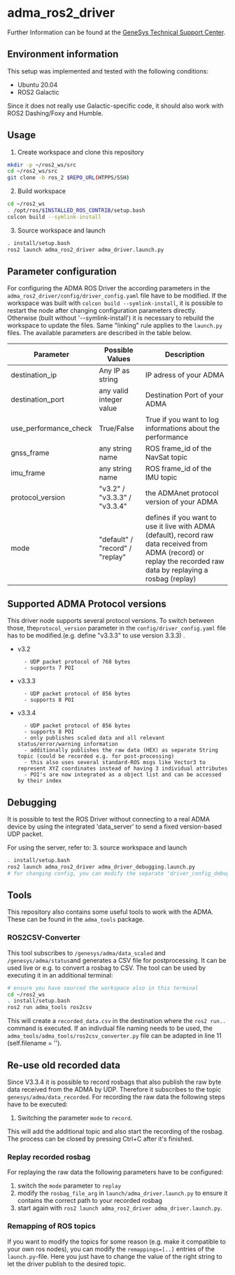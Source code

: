 # adma_ros2_driver
Further Information can be found at the [GeneSys Technical Support Center](https://genesys-offenburg.de/support-center/). 

## Environment information
This setup was implemented and tested with the following conditions:
- Ubuntu 20.04
- ROS2 Galactic

Since it does not really use Galactic-specific code, it should also work with ROS2 Dashing/Foxy and Humble.

## Usage
1. Create workspace and clone this repository
```bash
mkdir -p ~/ros2_ws/src
cd ~/ros2_ws/src
git clone -b ros_2 $REPO_URL(HTPPS/SSH)
```

2. Build workspace
```bash
cd ~/ros2_ws
. /opt/ros/$INSTALLED_ROS_CONTRIB/setup.bash
colcon build --symlink-install
```

3. Source workspace and launch
```bash
. install/setup.bash
ros2 launch adma_ros2_driver adma_driver.launch.py
```

## Parameter configuration
For configuring the ADMA ROS Driver the according parameters in the `adma_ros2_driver/config/driver_config.yaml` file have to be modified.
If the workspace was built with `colcon build --symlink-install`, it is possible to restart the node after changing configuration parameters directly. Otherwise (built without '--symlink-install') it is necessary to rebuild the workspace to update the files. 
Same "linking" rule applies to the `launch.py` files. The available parameters are described in the table below.

| Parameter | Possible Values | Description|
|---|---|---|
| destination_ip | Any IP as string | IP adress of your ADMA |
| destination_port | any valid integer value | Destination Port of your ADMA |
| use_performance_check | True/False | True if you want to log informations about the performance |
| gnss_frame | any string name | ROS frame_id of the NavSat topic |
| imu_frame | any string name | ROS frame_id of the IMU topic |
| protocol_version | "v3.2" / "v3.3.3" / "v3.3.4" | the ADMAnet protocol version of your ADMA |
| mode | "default" / "record" / "replay" | defines if you want to use it live with ADMA (default), record raw data received from ADMA (record) or replay the recorded raw data by replaying a rosbag (replay) |

## Supported ADMA Protocol versions
This driver node supports several protocol versions.
To switch between those, the`protocol_version` parameter in the `config/driver_config.yaml` file has to be modified.(e.g. define "v3.3.3"  to use version 3.3.3) .
* v3.2

        - UDP packet protocol of 768 bytes
        - supports 7 POI
- v3.3.3

        - UDP packet protocol of 856 bytes
        - supports 8 POI
- v3.3.4

        - UDP packet protocol of 856 bytes
        - supports 8 POI
        - only publishes scaled data and all relevant status/error/warning information
        - additionally publishes the raw data (HEX) as separate String topic (could be recorded e.g. for post-processing)
        - this also uses several standard-ROS msgs like Vector3 to represent XYZ coordinates instead of having 3 individual attributes
        - POI's are now integrated as a object list and can be accessed by their index 

## Debugging
It is possible to test the ROS Driver without connecting to a real ADMA device by
using the integrated 'data_server' to send a fixed version-based UDP packet.

For using the server, refer to:
3. source workspace and launch
```bash
. install/setup.bash
ros2 launch adma_ros2_driver adma_driver_debugging.launch.py
# for changing config, you can modify the separate 'driver_config_debug.yaml' file
```

## Tools
This repository also contains some useful tools to work with the ADMA.
These can be found in the `adma_tools` package.

### ROS2CSV-Converter
This tool subscribes to `/genesys/adma/data_scaled` and `/genesys/adma/status`and generates a CSV file for postprocessing. It can be used live or e.g. to convert a rosbag to CSV. 
The tool can be used by executing it in an additional terminal:

```bash
# ensure you have sourced the workspace also in this terminal
cd ~/ros2_ws
. install/setup.bash
ros2 run adma_tools ros2csv
```

This will create a `recorded_data.csv` in the destination where the `ros2 run..` command is executed.
If an indivdual file naming needs to be used, the `adma_tools/adma_tools/ros2csv_converter.py` file can be adapted in line 11 (self.filename = '').

## Re-use old recorded data

Since V3.3.4 it is possible to record rosbags that also publish the raw byte data received from the ADMA by UDP. Therefore it subscribes to the topic `genesys/adma/data_recorded`. For recording the raw data the following steps have to be executed:

1. Switching the parameter `mode` to `record`.

This will add the additional topic and also start the recording of the rosbag. The process can be closed by pressing Ctrl+C after it's finished. 

### Replay recorded rosbag
For replaying the raw data the following parameters have to be configured:
1. switch the `mode` parameter to `replay`
2. modify the `rosbag_file_arg` in `launch/adma_driver.launch.py` to ensure it contains the correct path to your recorded rosbag
3. start again with `ros2 launch adma_ros2_driver adma_driver.launch.py`.

### Remapping of ROS topics
If you want to modify the topics for some reason (e.g. make it compatible to your own ros nodes), you can modify the `remappings=[..]` entries of the `launch.py`-file. Here you just have to change the value of the right string to let the driver publish to the desired topic.